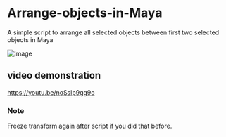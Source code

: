 # Arrange-objects-in-Maya
A simple script to arrange all selected objects between first two selected objects in Maya

![image](https://user-images.githubusercontent.com/88772846/209135544-2e7b6ebb-27cd-490c-9376-1b4269d48107.png)

## video demonstration
https://youtu.be/noSslp9gg9o

### Note
Freeze transform again after script if you did that before.
